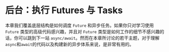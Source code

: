 # 后台：执行 Futures 与 Tasks

本章我们覆盖底层结构是如何调度 `Future` 和异步任务。如果你只对学习使用 `Future` 类型的高级代码感兴趣，并且对 `Future` 类型是如何工作的细节不感兴趣的话，你可以跳到下一站 `async/await`。然而在本章所讨论的若干主题，对于理解`async`和`await`的代码以及构建新的异步体系来说，是非常有用的。
